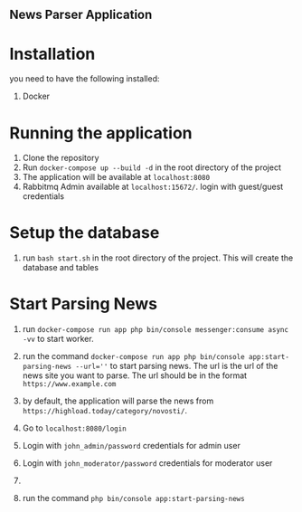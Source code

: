 ## News Parser Application

# Installation
you need to have the following installed:
1. Docker

# Running the application
1. Clone the repository
2. Run `docker-compose up --build -d` in the root directory of the project
3. The application will be available at `localhost:8080`
4. Rabbitmq Admin available at `localhost:15672/`. login with guest/guest credentials

# Setup the database
1. run `bash start.sh` in the root directory of the project. This will create the database and tables

# Start Parsing News
1. run `docker-compose run app php bin/console messenger:consume async -vv` to start worker.
2. run the command `docker-compose run app php bin/console app:start-parsing-news --url=''` to start parsing news. The url is the url of the news site you want to parse. The url should be in the format `https://www.example.com`
3. by default, the application will parse the news from `https://highload.today/category/novosti/`.


1. Go to `localhost:8080/login`
2. Login with `john_admin/password` credentials for admin user
3. Login with `john_moderator/password` credentials for moderator user
4. 
5. run the command `php bin/console app:start-parsing-news`